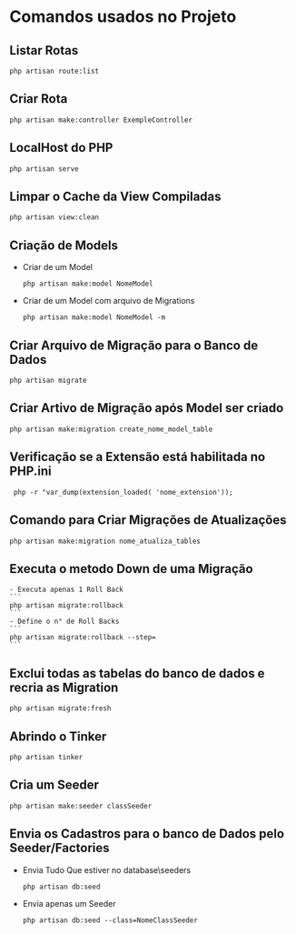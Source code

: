 # Comandos usados no Projeto #

## Listar Rotas ##

    php artisan route:list

## Criar Rota ##

    php artisan make:controller ExempleController

## LocalHost do PHP ##

    php artisan serve

## Limpar o Cache da View Compiladas ##
    
    php artisan view:clean

## Criação de Models ##
    
  - Criar de um Model 
    ```
    php artisan make:model NomeModel
    ```
    
  - Criar de um Model com arquivo de Migrations
    ```
    php artisan make:model NomeModel -m
    ```
    
## Criar Arquivo de Migração para o Banco de Dados ##

    php artisan migrate

## Criar Artivo de Migração após Model ser criado ##

    php artisan make:migration create_nome_model_table 

## Verificação se a Extensão está habilitada no PHP.ini ##

     php -r "var_dump(extension_loaded( 'nome_extension'));

## Comando para Criar Migrações de Atualizações ##

    php artisan make:migration nome_atualiza_tables
    
## Executa o metodo Down de uma Migração ##
    
    - Executa apenas 1 Roll Back
    ```
    php artisan migrate:rollback
    ```
    - Define o n° de Roll Backs
    ```
    php artisan migrate:rollback --step= 
    ```
    
## Exclui todas as tabelas do banco de dados e recria as Migration ##

    php artisan migrate:fresh

## Abrindo o Tinker ##

    php artisan tinker

## Cria um Seeder ##

    php artisan make:seeder classSeeder

## Envia os Cadastros para o banco de Dados pelo Seeder/Factories ##
    
  - Envia Tudo Que estiver no database\seeders
    ```
    php artisan db:seed
    ```
    
  - Envia apenas um Seeder
    ```
    php artisan db:seed --class=NomeClassSeeder
    ```
